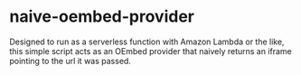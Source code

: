 # naive-oembed-provider

Designed to run as a serverless function with Amazon Lambda or the like, this simple script acts as an OEmbed provider that naively returns an iframe pointing to the url it was passed.
